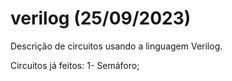 # verilog (25/09/2023)
Descrição de circuitos usando a linguagem Verilog.

Circuitos já feitos: 
1- Semáforo;

